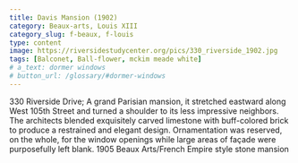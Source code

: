 ```yaml
---
title: Davis Mansion (1902)
category: Beaux-arts, Louis XIII
category_slug: f-beaux, f-louis
type: content
image: https://riversidestudycenter.org/pics/330_riverside_1902.jpg
tags: [Balconet, Ball-flower, mckim meade white]
# a_text: dormer windows
# button_url: /glossary/#dormer-windows
---
```


330 Riverside Drive; A grand Parisian mansion, it stretched eastward along West 105th Street and turned a shoulder to its less impressive neighbors.  The architects blended exquisitely carved limestone with buff-colored brick to produce a restrained and elegant design.   Ornamentation was reserved, on the whole, for the window openings while large areas of façade were purposefully left blank.
 1905 Beaux Arts/French Empire style stone mansion 
